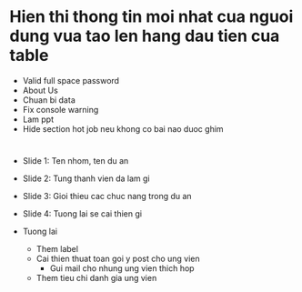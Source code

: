 # Hien thi thong tin moi nhat cua nguoi dung vua tao len hang dau tien cua table

- Valid full space password
- About Us
- Chuan bi data
- Fix console warning
- Lam ppt
- Hide section hot job neu khong co bai nao duoc ghim

#

- Slide 1: Ten nhom, ten du an
- Slide 2: Tung thanh vien da lam gi
- Slide 3: Gioi thieu cac chuc nang trong du an
- Slide 4: Tuong lai se cai thien gi

- Tuong lai
  - Them label
  - Cai thien thuat toan goi y post cho ung vien
    - Gui mail cho nhung ung vien thich hop
  - Them tieu chi danh gia ung vien
